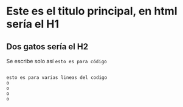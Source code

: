 # Este es el titulo principal, en html sería el  H1
## Dos gatos sería el H2
Se escribe solo así `esto es para código`
``` 

esto es para varias lineas del codigo
o
o
o
o
```
